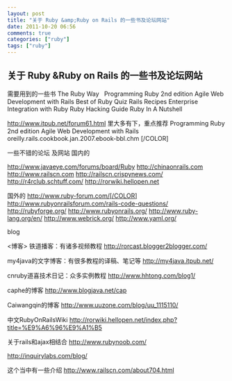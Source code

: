 ```yaml
---
layout: post
title: "关于 Ruby &amp;Ruby on Rails 的一些书及论坛网站"
date: 2011-10-20 06:56
comments: true
categories: ["ruby"]
tags: ["ruby"]
---
```

## 关于 Ruby &Ruby on Rails 的一些书及论坛网站
需要用到的一些书
The Ruby Way  
Programming Ruby 2nd edition
Agile Web Development with Rails
Best of Ruby Quiz
Rails Recipes
Enterprise Integration with Ruby
Ruby Hacking Guide
Ruby In A Nutshell

<a href="http://www.itpub.net/forum61.html" target="_blank">http://www.itpub.net/forum61.html</a>
里大多有下，重点推荐
Programming Ruby 2nd edition
Agile Web Development with Rails
oreilly.rails.cookbook.jan.2007.ebook-bbl.chm
[/COLOR]

一些不错的论坛 及网站
国内的

<a href="http://www.javaeye.com/forums/board/Ruby" target="_blank">http://www.javaeye.com/forums/board/Ruby</a>
<a href="http://chinaonrails.com/" target="_blank">http://chinaonrails.com</a>
<a href="http://www.railscn.com/" target="_blank">http://www.railscn.com</a>
<a href="http://railscn.crispynews.com/" target="_blank">http://railscn.crispynews.com/</a>  
<a href="http://r4rclub.schtuff.com/" target="_blank">http://r4rclub.schtuff.com/</a>
<a href="http://rorwiki.hellopen.net/" target="_blank">http://rorwiki.hellopen.net</a>

国外的
<a href="http://www.ruby-forum.com/" target="_blank">http://www.ruby-forum.com/[/COLOR]</a>
<a href="http://www.rubyonrailsforum.com/rails-code-questions/" target="_blank">http://www.rubyonrailsforum.com/rails-code-questions/</a>
<a href="http://rubyforge.org/" target="_blank">http://rubyforge.org/</a>
<a href="http://www.rubyonrails.org/" target="_blank">http://www.rubyonrails.org/</a>
<a href="http://www.ruby-lang.org/en/" target="_blank">http://www.ruby-lang.org/en/</a>
<a href="http://www.webrick.org/" target="_blank">http://www.webrick.org/</a>
<a href="http://www.yaml.org/" target="_blank">http://www.yaml.org/</a>

blog

&lt;博客&gt;
铁道播客：有诸多视频教程
<a href="http://rorcast.blogger2blogger.com/" target="_blank">http://rorcast.blogger2blogger.com/</a>

my4java的文字博客：有很多教程的译稿、笔记等
<a href="http://my4java.itpub.net/" target="_blank">http://my4java.itpub.net/</a>

cnruby道喜技术日记：众多实例教程
<a href="http://www.hhtong.com/blog1/" target="_blank">http://www.hhtong.com/blog1/</a>

caphe的博客
<a href="http://www.blogjava.net/cap" target="_blank">http://www.blogjava.net/cap</a>

Caiwangqin的博客
<a href="http://www.uuzone.com/blog/uu_1115110/" target="_blank">http://www.uuzone.com/blog/uu_1115110/</a>

中文RubyOnRailsWiki
<a href="http://rorwiki.hellopen.net/index.php?title=%E9%A6%96%E9%A1%B5" target="_blank">http://rorwiki.hellopen.net/index.php?title=%E9%A6%96%E9%A1%B5</a>

关于rails和ajax相结合
<a href="http://www.rubynoob.com/" target="_blank">http://www.rubynoob.com/</a>

<a href="http://inquirylabs.com/blog/" target="_blank">http://inquirylabs.com/blog/</a>

这个当中有一些介绍
<a href="http://www.railscn.com/about704.html" target="_blank">http://www.railscn.com/about704.html</a>
